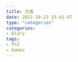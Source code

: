 ```yaml
---
title: 分类
date: 2022-10-23 15:41:47
type: "categories"
categories:
- Diary
tags:
- PS3
- Games
---
```

